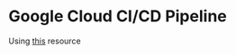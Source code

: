 # Google Cloud CI/CD Pipeline

Using [this](https://cloud.google.com/build/docs/deploying-builds/deploy-cloud-run) resource

